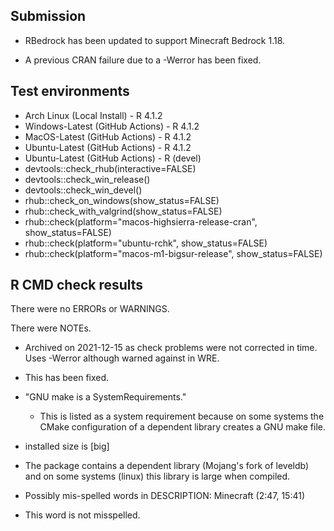 ## Submission

- RBedrock has been updated to support Minecraft Bedrock 1.18.

- A previous CRAN failure due to a -Werror has been fixed.

## Test environments

* Arch Linux (Local Install) - R 4.1.2
* Windows-Latest (GitHub Actions) - R 4.1.2
* MacOS-Latest (GitHub Actions) - R 4.1.2
* Ubuntu-Latest (GitHub Actions) - R 4.1.2
* Ubuntu-Latest (GitHub Actions) - R (devel)
* devtools::check_rhub(interactive=FALSE)
* devtools::check_win_release()
* devtools::check_win_devel()
* rhub::check_on_windows(show_status=FALSE)
* rhub::check_with_valgrind(show_status=FALSE)
* rhub::check(platform="macos-highsierra-release-cran", show_status=FALSE)
* rhub::check(platform="ubuntu-rchk", show_status=FALSE)
* rhub::check(platform="macos-m1-bigsur-release", show_status=FALSE)

## R CMD check results

There were no ERRORs or WARNINGS.

There were NOTEs.

 -  Archived on 2021-12-15 as check problems were not corrected in time. Uses -Werror although warned against in WRE.
  * This has been fixed.

 - "GNU make is a SystemRequirements."
   * This is listed as a system requirement because on some systems the CMake
     configuration of a dependent library creates a GNU make file.

 - installed size is [big]
  * The package contains a dependent library (Mojang's fork of leveldb) and on
    some systems (linux) this library is large when compiled.

 - Possibly mis-spelled words in DESCRIPTION: Minecraft (2:47, 15:41)
  * This word is not misspelled.
